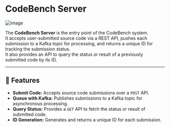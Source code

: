 # CodeBench Server
![image](https://github.com/user-attachments/assets/84c4531b-2c54-4b2e-a94e-cc1b4d514de8)

The **CodeBench Server** is the entry point of the CodeBench system.  
It accepts user-submitted source code via a REST API, pushes each submission to a Kafka topic for processing, and returns a unique ID for tracking the submission status.  
It also provides an API to query the status or result of a previously submitted code by its ID.

---

## 📌 Features

- **Submit Code:** Accepts source code submissions over a `POST` API.
- **Queue with Kafka:** Publishes submissions to a Kafka topic for asynchronous processing.
- **Query Status:** Provides a `GET` API to fetch the status or result of submitted code.
- **ID Generation:** Generates and returns a unique ID for each submission.

